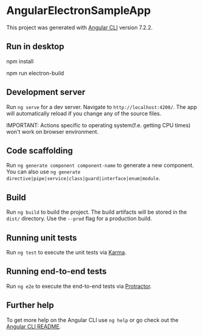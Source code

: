 # AngularElectronSampleApp

This project was generated with [Angular CLI](https://github.com/angular/angular-cli) version 7.2.2.

## Run in desktop

npm install

npm run electron-build

## Development server

Run `ng serve` for a dev server. Navigate to `http://localhost:4200/`. The app will automatically reload if you change any of the source files.

IMPORTANT: Actions specific to operating system(f.e. getting CPU times) won't work on browser environment.

## Code scaffolding

Run `ng generate component component-name` to generate a new component. You can also use `ng generate directive|pipe|service|class|guard|interface|enum|module`.

## Build

Run `ng build` to build the project. The build artifacts will be stored in the `dist/` directory. Use the `--prod` flag for a production build.

## Running unit tests

Run `ng test` to execute the unit tests via [Karma](https://karma-runner.github.io).

## Running end-to-end tests

Run `ng e2e` to execute the end-to-end tests via [Protractor](http://www.protractortest.org/).

## Further help

To get more help on the Angular CLI use `ng help` or go check out the [Angular CLI README](https://github.com/angular/angular-cli/blob/master/README.md).

